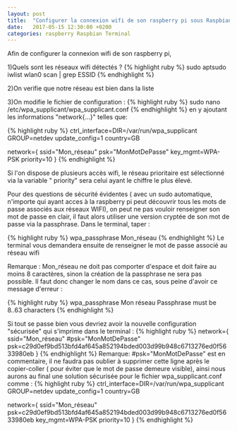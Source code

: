```yaml
---
layout: post
title:  "Configurer la connexion wifi de son raspberry pi sous Raspbian 8"
date:   2017-05-15 12:30:00 +0200
categories: raspberry Raspbian Terminal 
---
```


Afin de configurer la connexion wifi de son raspberry pi, 

1)Quels sont les réseaux wifi détectés ?
{% highlight ruby %}
sudo aptsudo iwlist wlan0 scan | grep ESSID
{% endhighlight %}

2)On verifie que notre réseau est bien dans la liste

3)On modifie le fichier de configuration  : 
{% highlight ruby %}
sudo nano /etc/wpa_supplicant/wpa_supplicant.conf
{% endhighlight %}
en y ajoutant les informations "network{...}" telles que:

{% highlight ruby %}
ctrl_interface=DIR=/var/run/wpa_supplicant GROUP=netdev
update_config=1
country=GB

network={
        ssid="Mon_réseau"
        psk="MonMotDePasse"
        key_mgmt=WPA-PSK
        priority=10
}
{% endhighlight %}

Si l'on dispose de plusieurs accès wifi, le réseau prioritaire est sélectionné via la variable " priority" sera celui ayant le chiffre le plus élevé.

Pour des questions de sécurité évidentes ( avec un sudo automatique, n'importe qui ayant acces à la raspberry pi peut découvrir tous les mots de passe associés aux réseaux WIFI), on peut ne pas vouloir renseigner son mot de passe en clair, il faut alors utiliser une version cryptée de son mot de passe via la passphrase. Dans le terminal, taper :

{% highlight ruby %}
wpa_passphrase Mon_réseau
{% endhighlight %}
Le terminal vous demandera ensuite de renseigner le mot de passe associé au réseau wifi

Remarque : Mon_réseau ne doit pas comporter d'espace et doit faire au moins 8 caractères, sinon la création de la passphrase ne sera pas possible. Il faut donc changer le nom dans ce cas, sous peine d'avoir ce message d'erreur :

{% highlight ruby %}
wpa_passphrase Mon réseau
Passphrase must be 8..63 characters
{% endhighlight %}

Si tout se passe bien vous devriez avoir la nouvelle configuration "sécurisée" qui s'imprime dans le terminal :
{% highlight ruby %}
network={
	ssid="Mon_réseau"
	#psk="MonMotDePasse" 
	psk=c29d0ef9bd513bfd4af645a852194bded003d99b948c6713276ed0f5633980eb
}
{% endhighlight %}
Remarque: #psk="MonMotDePasse" est en commentaire, il ne faudra pas oublier à supprimer cette ligne après le copier-coller ( pour éviter que le mot de passe demeure visible), ainsi nous aurons au final une solution sécurisée pour le fichier wpa_supplicant.conf comme :
{% highlight ruby %}
ctrl_interface=DIR=/var/run/wpa_supplicant GROUP=netdev
update_config=1
country=GB

network={
        ssid="Mon_réseau"
        psk=c29d0ef9bd513bfd4af645a852194bded003d99b948c6713276ed0f5633980eb
        key_mgmt=WPA-PSK
        priority=10
}
{% endhighlight %}



